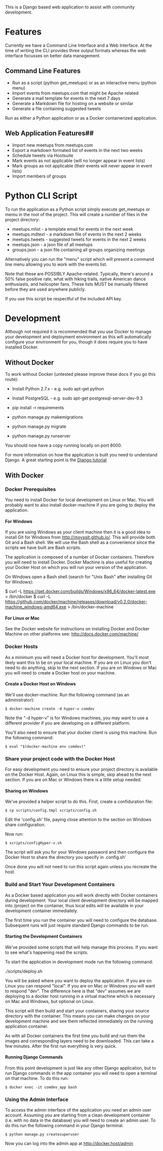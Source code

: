 This is a Django based web application to assist with community
development.

# Features #

Currently we have a Command Line Interface and a Web Interface. At the
time of writing the CLI provides three output formats whereas the web
interface focusses on better data management.

## Command Line Features ##

  * Run as a script (python get_meetups) or as an interactive menu (python menu)
  * Import events from meetups.com that might be Apache related
  * Generate a mail template for events in the next 7 days
  * Generate a Markdown file for hosting on a website or similar
  * Generate a file containing suggested tweets

Run as either a Python application or as a Docker containerized
application.

## Web Application Features##

  * Import new meetups from meetups.com
  * Export a markdown formated list of events in the next two weeks
  * Schedule tweets via Hootsuite
  * Mark events as not applicable (will no longer appear in event lists)
  * Mark groups as not applicable (their events will never appear in event lists)
  * Import members of groups
  
# Python CLI Script #

To run the application as a Python script simply execute get_meetups
or memu in the root of the project.
This will create a number of files in the project directory:

  * meetups.mlist - a template email for events in the next week
  * meetups.mdtext - a markdown file of events in the next 2 weeks
  * meetups.tweets - suggested tweets for events in the next 2 weeks
  * meetups.json - a json file of all meetups
  * groups.json - a json file containing all groups organizing meetings

Alternatively you can run the "menu" script which will present a
command line menu allowing you to work with the events list.

Note that these are POSSIBLY Apache-related. Typically, there's around
a 50% false positive rate, what with hiking trails, native American
dance enthusiasts, and heilcopter fans. These lists MUST be manually
filtered before they are used anywhere publicly.

If you use this script be respectful of the included API key.

# Development #

Although not required it is recommended that you use Docker to manage
your development and deployment environment as this will automatically
configure your environment for you, though it does require you to have
installed Docker.

## Without Docker ##

To work without Docker (untested please improve these docs if you go this route):

  * Install Python 2.7.x - e.g. sudo apt-get python
  * Install PostgreSQL - e.g. sudo apt-get postgresql-server-dev-9.3

  * pip install -r requirements
  * python manage.py makemigrations
  * python manage.py migrate
  * python manage.py runserver

You should now have a copy running locally on port 8000.

For more information on how the application is built you need to
understand Django. A great starting point is the [Django
tutorial](https://docs.djangoproject.com/en/1.8/intro/tutorial01/)

## With Docker

### Docker Prerequisites

You need to install Docker for local development on Linux or Mac. You
will probably want to also install docker-machine if you are going to
deploy the application.

#### For Windows

If you are using Windows as your client machine then it is a good idea
to install Git for Windows from http://msysgit.github.io/. This will
provide both Git and a Bash shell. We will use the Bash shell as a
convenience since the scripts we have built are Bash scripts.

The application is composed of a number of Docker containers.
Therefore you will need to install Docker. Docker Machine is also
useful for creating your Docker Host on which you will run your version
of the application.

On Windows open a Bash shell (search for "Unix Bash" after installing Git
for Windows):

$ curl -L https://get.docker.com/builds/Windows/x86_64/docker-latest.exe > /bin/docker
$ curl -L https://github.com/docker/machine/releases/download/v0.2.0/docker-machine_windows-amd64.exe > /bin/docker-machine

#### For Linux or Mac

See the Docker website for instructions on installing Docker and Docker 
Machine on other platforms see: http://docs.docker.com/machine/

### Docker Hosts ###

As a minimum you will need a Docker host for development. You'll most
likely want this to be on your local machine. If you are on Linux you
don't need to do anything, skip to the next section. If you are on
Windows or Mac you will need to create a Docker host on your machine.

#### Create a Docker Host on Windows

We'll use docker-machine. Run the following command (as an
administrator):

	$ docker-machine create -d hyper-v comdev

Note the "-d hyper-v" is for Windows machines, you may want to use a
different provider if you are developing on a different platform.

You'll also need to ensure that your docker client is using this
machine. Run the following command:

	$ eval "$(docker-machine env comdev)"

### Share your project code with the Docker Host

For easy development you need to ensure your project directory is
available on the Docker Host. Again, on Linux this is simple, skip
ahead to the next section. If you are on Mac or Windows there is a
little setup needed.

#### Sharing on Windows

We've provided a helper script to do this. First, create a
confiduration file:

	$ cp scripts/config.tmpl scripts/config.sh

Edit the 'config.sh' file, paying close attention to the section on
Windows share configuration.

Now run:

    $ scripts/configHyper-v.sh

The script will ask you for your Windows password and then configure
the Docker Host to share the directory you specify in .config.sh'

Once done you will not need to run this script again unless you
recreate the host.

### Build and Start Your Development Containers

As a Docker based application you will work directly with Docker
containers during development. Your local client development directory
will be mapped into /project on the container, thus local edits will
be available in your development container immediately.

The first time you run the container you will need to configure the
database. Subsequent runs will just require standard Django commands
to be run.

#### Starting the Development Containers

We've provided some scripts that will help manage this process. If you
want to see what's happening read the scripts.

To start the application in development mode run the following
command:

./scripts/deploy.sh

You will be asked where you want to deploy the application. If you are
on Linux you can respond "local". If you are on Mac or Windows you
will want to respond "dev". The difference here is that "dev" assumes
we are deploying to a docker host running in a virtual machine which
is necessary on Mac and Windows, but optional on Linux.

This script will then build and start your containers, sharing your
source directory with the container. This means you can make changes
on your development machine and see them reflected immediately on the
running application container.

As with all Docker containers the first time you build and run them
the images and corresponding layers need to be downloaded. This can
take a few minutes. After the first run everything is very quick.

#### Running Django Commands

From this point development is just like any other Django application,
but to run Django commands in the app container you will need to open
a terminal on that machine. To do this run:

	$ docker exec -it comdev_app bash

### Using the Admin Interface

To access the admin interface of the application you need an admin
user account. Assuming you are starting from a clean development
container (i.e. with no data in the database) you will need to create
an admin user. To do this run the following command in your Django
terminal.

	$ python manage.py createsuperuser

Now you can log into the admin app at http://docker.host/admin

